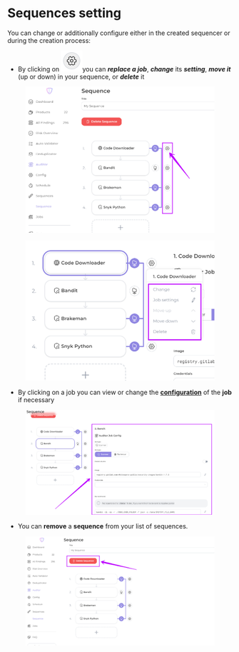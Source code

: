 # Sequences setting

You can change or additionally configure either in the created sequencer or during the creation process:

* By clicking on <img src="../../../../.gitbook/assets/image (18).png" alt="" data-size="line">you can _**replace a job**_, _**change**_ its _**setting**_, _**move it**_ (up or down) in your sequence, or _**delete**_ it

<figure><img src="../../../../.gitbook/assets/seq9.png" alt=""><figcaption></figcaption></figure>

<figure><img src="../../../../.gitbook/assets/seq 10.png" alt=""><figcaption></figcaption></figure>

* By clicking on a job you can view or change the [**configuration**](../../jobs/job-configuration.md) of the **job** if necessary

<figure><img src="../../../../.gitbook/assets/seq11.png" alt=""><figcaption></figcaption></figure>

* You can **remove** a **sequence** from your list of sequences.

<figure><img src="../../../../.gitbook/assets/seq 11.png" alt=""><figcaption></figcaption></figure>
